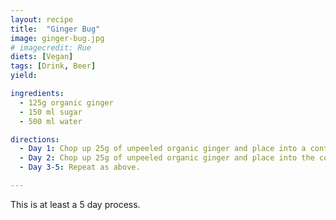 ```yaml
---
layout: recipe
title:  "Ginger Bug"
image: ginger-bug.jpg
# imagecredit: Rue
diets: [Vegan]
tags: [Drink, Beer]
yield:

ingredients:
  - 125g organic ginger
  - 150 ml sugar
  - 500 ml water

directions:
  - Day 1: Chop up 25g of unpeeled organic ginger and place into a container with 500 ml of water along with 2 tbsp of sugar. Stir or shake.
  - Day 2: Chop up 25g of unpeeled organic ginger and place into the container along with 2 more tbsp of sugar. Stir or shake.
  - Day 3-5: Repeat as above.

---
```

This is at least a 5 day process.
